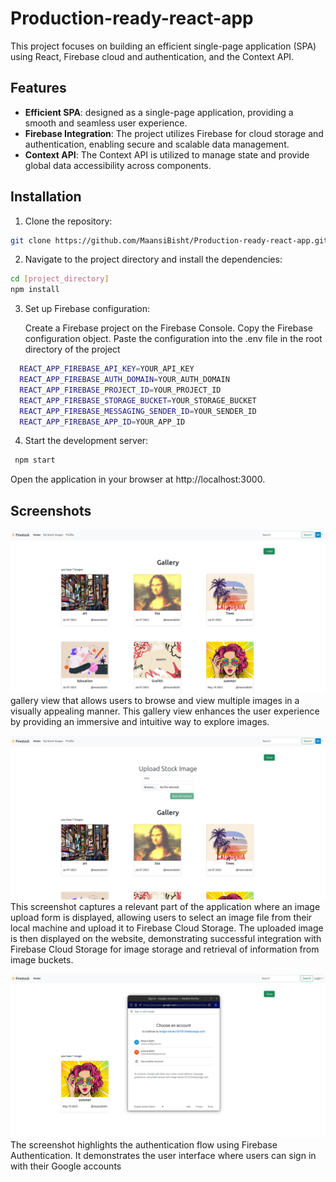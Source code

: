 # Production-ready-react-app
This project focuses on building an efficient single-page application (SPA) using React, Firebase cloud and authentication, and the Context API.

## Features

- **Efficient SPA**: designed as a single-page application, providing a smooth and seamless user experience.
- **Firebase Integration**: The project utilizes Firebase for cloud storage and authentication, enabling secure and scalable data management.
- **Context API**: The Context API is utilized to manage state and provide global data accessibility across components.

## Installation

1. Clone the repository:

```bash
git clone https://github.com/MaansiBisht/Production-ready-react-app.git
```
2. Navigate to the project directory and install the dependencies:

  ```bash
  cd [project_directory]
  npm install

``` 
3. Set up Firebase configuration:

    Create a Firebase project on the Firebase Console.
    Copy the Firebase configuration object.
    Paste the configuration into the .env file in the root directory of the project
```bash
  REACT_APP_FIREBASE_API_KEY=YOUR_API_KEY
  REACT_APP_FIREBASE_AUTH_DOMAIN=YOUR_AUTH_DOMAIN
  REACT_APP_FIREBASE_PROJECT_ID=YOUR_PROJECT_ID
  REACT_APP_FIREBASE_STORAGE_BUCKET=YOUR_STORAGE_BUCKET
  REACT_APP_FIREBASE_MESSAGING_SENDER_ID=YOUR_SENDER_ID
  REACT_APP_FIREBASE_APP_ID=YOUR_APP_ID
```
4. Start the development server:
```bash
 npm start
```
Open the application in your browser at http://localhost:3000.

## Screenshots

![Screenshot 1](https://github.com/MaansiBisht/Production-ready-react-app/blob/master/screenshots/Screenshot1.png)
 gallery view that allows users to browse and view multiple images in a visually appealing manner. This gallery view enhances the user experience by providing an immersive and intuitive way to explore images.

![Screenshot 2](https://github.com/MaansiBisht/Production-ready-react-app/blob/master/screenshots/Screenshot2.png)
This screenshot captures a relevant part of the application where an image upload form is displayed, allowing users to select an image file from their local machine and upload it to Firebase Cloud Storage. The uploaded image is then displayed on the website, demonstrating successful integration with Firebase Cloud Storage for image storage and retrieval of information from image buckets.

![Screenshot 3](https://github.com/MaansiBisht/Production-ready-react-app/blob/master/screenshots/Screenshot3.png)
The screenshot highlights the authentication flow using Firebase Authentication. It demonstrates the user interface where users can sign in with their Google accounts


   
